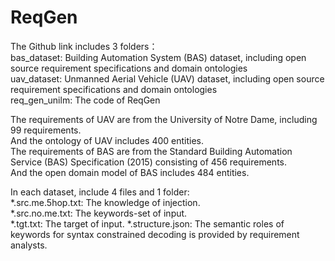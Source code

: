 # ReqGen

The Github link includes 3 folders：  
bas_dataset: Building Automation System (BAS) dataset, including open source requirement specifications and domain ontologies  
uav_dataset: Unmanned Aerial Vehicle (UAV) dataset, including open source requirement specifications and domain ontologies  
req_gen_unilm: The code of ReqGen 

The requirements of UAV are from the University of Notre Dame, including 99 requirements.   
And the ontology of UAV includes 400 entities.   
The requirements of BAS are from the Standard Building Automation Service (BAS) Specification (2015) consisting of 456 requirements.   
And the open domain model of BAS includes 484 entities.

In each dataset, include 4 files and 1 folder:  
*.src.me.5hop.txt: The knowledge of injection.  
*.src.no.me.txt: The keywords-set of input.  
*.tgt.txt: The target of input.
*.structure.json: The semantic roles of keywords for syntax constrained decoding is provided by requirement analysts.
